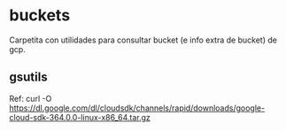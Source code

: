 # buckets

Carpetita con utilidades para consultar bucket (e info extra de bucket) de gcp.

## gsutils

Ref: curl -O https://dl.google.com/dl/cloudsdk/channels/rapid/downloads/google-cloud-sdk-364.0.0-linux-x86_64.tar.gz
